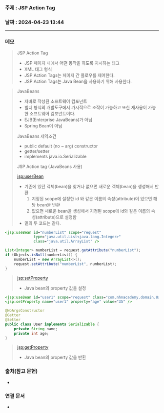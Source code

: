 ### 주제 : JSP Action Tag

### 날짜 : 2024-04-23 13:44
----
### 메모
> JSP Action Tag
> 	- JSP 페이지 내에서 어떤 동작을 하도록 지시하는 태그
> 	- XML 태그 형식
> 	- JSP Action Tags는 페이지 간 플로우를 제어한다.
> 	- JSP Action Tags는 Java Bean을 사용하기 위해 사용한다.

>JavaBeans
>	- 자바로 작성된 소프트웨어 컴포넌트
>	- 빌더 형식의 개발도구에서 가시적으로 조작이 가능하고 또한 재사용이 가능한 소프트웨어 컴포넌트이다.
>	- EJB(Enterprise JavaBeans)가 아님
>	- Spring Bean이 아님
> 
> JavaBeans 제약조건
> 	- public default (no ~ arg) constructor
> 	- getter/setter
> 	- implements java.io.Serializable
> 
> JSP Action tag (JavaBeans 사용)
> 
> <jsp:userBean>
> 	- 기존에 있던 객체(bean)을 찾거나 없으면 새로운 객체(bean)을 생성해서 반환
> 		1. 지정된 scope에 설정한 id 와 같은 이름의 속성(attribute)이 있으면 해당 bean을 반환
> 		2. 없으면 새로운 bean을 생성해서 지정된 scope에 id와 같은 이름의 속성(attribute)으로 설정함
> 	- 밑의 두 코드는 같다.
```jsp
<jsp:useBean id="numberList" scope="request"
             type="java.util.List<java.lang.Integer>"
             class="java.util.ArrayList" />
```
```java
List<Integer> numberList = request.getAttribute("numberList");
if (Objects.isNull(numberList)) {
    numberList = new ArrayList<>();
    request.setAttribute("numberList", numberList);
}
```
> <jsp:setProperty>
> 	- Java bean의 property 값을 설정
```jsp
<jsp:useBean id="user1" scope="request" class="com.nhnacademy.domain.User" />
<jsp:setProperty name="user1" property="age" value="35" />
```
```java
@NoArgsConstructor
@Getter
@Setter
public class User implements Serializable {
    private String name;
    private int age;
}
```
> <jsp:getProperty>
> 	- Java bean의 property 값을 반환
### 출처(참고 문헌)
-

### 연결 문서
-
